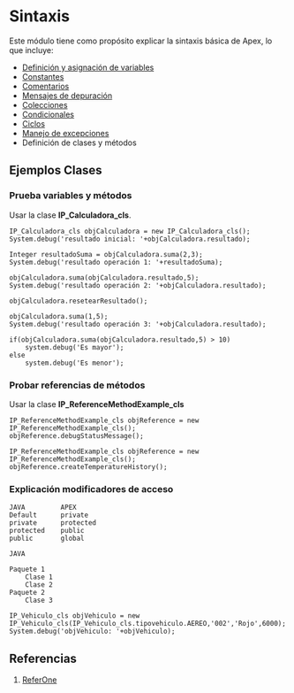 # Sintaxis

Este módulo tiene como propósito explicar la sintaxis básica de Apex, lo que incluye:

- [Definición y asignación de variables](https://github.com/XSawdarkX/Curiosidades-Apex/edit/main/Sintaxis_Variables.md) 
- [Constantes](https://github.com/XSawdarkX/Curiosidades-Apex/blob/main/Sintaxis_Constantes.md)
- [Comentarios](https://github.com/XSawdarkX/Curiosidades-Apex/blob/main/Sintaxis_Constantes.md)
- [Mensajes de depuración](https://github.com/XSawdarkX/Curiosidades-Apex/blob/main/Sintaxis_Constantes.md)
- [Colecciones](https://github.com/XSawdarkX/Curiosidades-Apex/blob/main/Sintaxis_Colecciones.md)
- [Condicionales](https://github.com/XSawdarkX/Curiosidades-Apex/blob/main/Sintaxis_Condicionales.md)
- [Ciclos](https://github.com/XSawdarkX/Curiosidades-Apex/blob/main/Sintaxis_Ciclos.md)
- [Manejo de excepciones](https://github.com/XSawdarkX/Curiosidades-Apex/blob/main/Sintaxis_Excepciones.md)
- Definición de clases y métodos

## Ejemplos Clases

### Prueba variables y métodos

Usar la clase **IP_Calculadora_cls**. 

```Apex
IP_Calculadora_cls objCalculadora = new IP_Calculadora_cls();
System.debug('resultado inicial: '+objCalculadora.resultado);

Integer resultadoSuma = objCalculadora.suma(2,3);
System.debug('resultado operación 1: '+resultadoSuma);

objCalculadora.suma(objCalculadora.resultado,5);
System.debug('resultado operación 2: '+objCalculadora.resultado);

objCalculadora.resetearResultado();

objCalculadora.suma(1,5);
System.debug('resultado operación 3: '+objCalculadora.resultado);

if(objCalculadora.suma(objCalculadora.resultado,5) > 10)
    system.debug('Es mayor');
else
    system.debug('Es menor');
```

### Probar referencias de métodos

Usar la clase **IP_ReferenceMethodExample_cls**

```Apex
IP_ReferenceMethodExample_cls objReference = new IP_ReferenceMethodExample_cls();
objReference.debugStatusMessage();

IP_ReferenceMethodExample_cls objReference = new IP_ReferenceMethodExample_cls();
objReference.createTemperatureHistory();
```

### Explicación modificadores de acceso


```Apex
JAVA         APEX
Default      private
private      protected
protected    public
public       global 

JAVA

Paquete 1
	Clase 1
	Clase 2
Paquete 2
	Clase 3
```



```Apex
IP_Vehiculo_cls objVehiculo = new IP_Vehiculo_cls(IP_Vehiculo_cls.tipovehiculo.AEREO,'002','Rojo',6000);
System.debug('objVehiculo: '+objVehiculo);
```


## Referencias

1. [ReferOne]()
